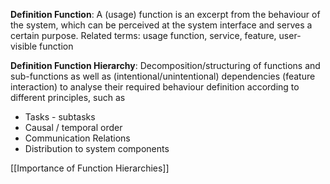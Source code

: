 **Definition Function**:
A (usage) function is an excerpt from the behaviour of the system, which can be perceived at the system interface and serves a certain purpose.
Related terms: usage function, service, feature, user-visible function

**Definition Function Hierarchy**:
Decomposition/structuring of functions and sub-functions as well as (intentional/unintentional) dependencies (feature interaction) to analyse their required behaviour definition according to different principles, such as
- Tasks - subtasks
- Causal / temporal order
- Communication Relations
- Distribution to system components

[[Importance of Function Hierarchies]]